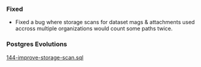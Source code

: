 ### Fixed
- Fixed a bug where storage scans for dataset mags & attachments used accross multiple organizations would count some paths twice.

### Postgres Evolutions
[144-improve-storage-scan.sql](conf/evolutions/144-improve-storage-scan.sql)
